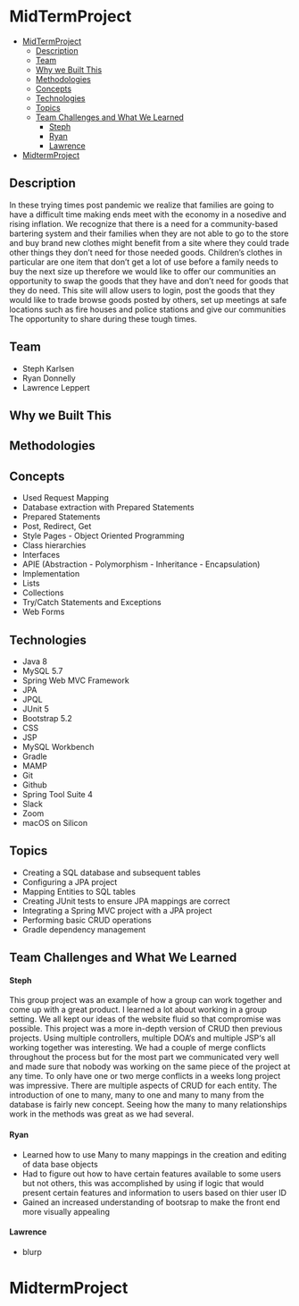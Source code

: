 # MidTermProject

- [MidTermProject](#midtermproject)
  - [Description](#description)
  - [Team](#team)
  - [Why we Built This](#why-we-built-this)
  - [Methodologies](#methodologies)
  - [Concepts](#concepts)
  - [Technologies](#technologies)
  - [Topics](#topics)
  - [Team Challenges and What We Learned](#team-challenges-and-what-we-learned)
      - [Steph](#steph)
      - [Ryan](#ryan)
      - [Lawrence](#lawrence)
- [MidtermProject](#midtermproject-1)

## Description
In these trying times post pandemic we realize that families are going to have a difficult time making ends meet with the economy in a nosedive and rising inflation. We recognize that there is a need for a community-based bartering system and their families when they are not able to go to the store and buy brand new clothes might benefit from a site where they could trade other things they don’t need for those needed goods. Children’s clothes in particular are one item that don’t get a lot of use before a family needs to buy the next size up therefore we would like to offer our communities an opportunity to swap the goods that they have and don’t need for goods that they do need. This site will allow users to login, post the goods that they would like to trade browse goods posted by others, set up meetings at safe locations such as fire houses and police stations and give our communities The opportunity to share during these tough times.

## Team
- Steph Karlsen
- Ryan Donnelly
- Lawrence Leppert

## Why we Built This

## Methodologies
## Concepts
- Used Request Mapping
- Database extraction with Prepared Statements
- Prepared Statements
- Post, Redirect, Get
- Style Pages - Object Oriented Programming
- Class hierarchies
- Interfaces
- APIE (Abstraction - Polymorphism - Inheritance - Encapsulation)
- Implementation
- Lists
- Collections
- Try/Catch Statements and Exceptions
- Web Forms

## Technologies
- Java 8
- MySQL 5.7
- Spring Web MVC Framework
- JPA
- JPQL
- JUnit 5
- Bootstrap 5.2
- CSS
- JSP
- MySQL Workbench
- Gradle
- MAMP
- Git
- Github
- Spring Tool Suite 4
- Slack
- Zoom
- macOS on Silicon

## Topics
- Creating a SQL database and subsequent tables
- Configuring a JPA project
- Mapping Entities to SQL tables
- Creating JUnit tests to ensure JPA mappings are correct
- Integrating a Spring MVC project with a JPA project
- Performing basic CRUD operations
- Gradle dependency management

## Team Challenges and What We Learned
#### Steph
This group project was an example of how a group can work together and come up with a great product. I learned a lot about working in a group setting. We all kept our ideas of the website fluid so that compromise was possible. This project was a more in-depth version of CRUD then previous projects. Using multiple controllers, multiple DOA‘s and multiple JSP‘s all working together was interesting. We had a couple of merge conflicts throughout the process but for the most part we communicated very well and made sure that nobody was working on the same piece of the project at any time. To only have one or two merge conflicts in a weeks long project was impressive. There are multiple aspects of CRUD for each entity. The introduction of one to many, many to one and many to many from the database is fairly new concept. Seeing how the many to many relationships work in the methods was great as we had several.

#### Ryan
- Learned how to use Many to many mappings in the creation and editing of data base objects
- Had to figure out how to have certain features available to some users but not others, this was accomplished by using if logic that would present      certain features and information to users based on thier user ID
- Gained an increased understanding of bootsrap to make the front end more visually appealing 

#### Lawrence
- blurp
# MidtermProject

